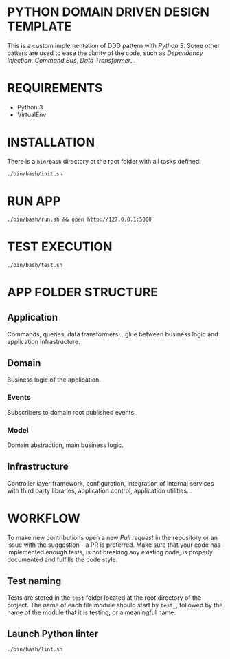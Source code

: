 # PYTHON DOMAIN DRIVEN DESIGN TEMPLATE
This is a custom implementation of DDD pattern with *Python 3*. Some other patters are used to
ease the clarity of the code, such as *Dependency Injection*, *Command Bus*, *Data Transformer*...

# REQUIREMENTS
* Python 3
* VirtualEnv

# INSTALLATION
There is a `bin/bash` directory at the root folder with all tasks defined:
```
./bin/bash/init.sh
```

# RUN APP
```
./bin/bash/run.sh && open http://127.0.0.1:5000
```


# TEST EXECUTION
```
./bin/bash/test.sh
```

# APP FOLDER STRUCTURE
## Application
Commands, queries, data transformers... glue between business logic and application infrastructure.

## Domain
Business logic of the application.

### Events
Subscribers to domain root published events.

### Model
Domain abstraction, main business logic.

## Infrastructure
Controller layer framework, configuration, integration of internal services with third party
libraries, application control, application utilities...

# WORKFLOW
To make new contributions open a new *Pull request* in the repository or an issue with the
suggestion - a PR is preferred. Make sure that your code has implemented enough tests, is not
breaking any existing code, is properly documented and fulfills the code style.

## Test naming
Tests are stored in the `test` folder located at the root directory of the project. The name of
each file module should start by `test_`, followed by the name of the module that it is testing, or
a meaningful name.

## Launch Python linter
```
./bin/bash/lint.sh
```
